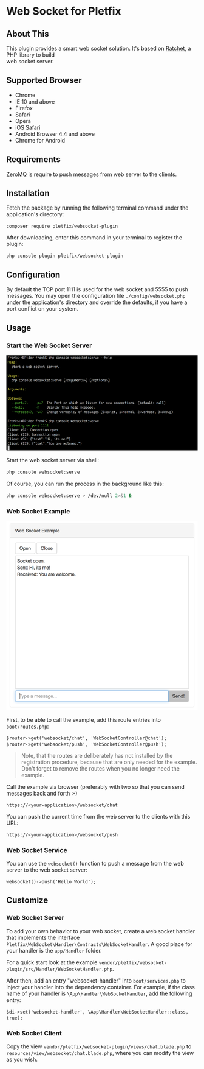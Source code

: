 # Web Socket for Pletfix

## About This

This plugin provides a smart web socket solution. It's based on [Ratchet](http://socketo.me/), a PHP library to build  
web socket server.

## Supported Browser

- Chrome
- IE 10 and above
- Firefox
- Safari
- Opera
- iOS Safari
- Android Browser 4.4 and above
- Chrome for Android

## Requirements

[ZeroMQ](http://zeromq.org/bindings:php) is require to push messages from web server to the clients.

## Installation

Fetch the package by running the following terminal command under the application's directory:

    composer require pletfix/websocket-plugin

After downloading, enter this command in your terminal to register the plugin:

    php console plugin pletfix/websocket-plugin

## Configuration
    
By default the TCP port 1111 is used for the web socket and 5555 to push messages.
You may open the configuration file `./config/websocket.php` under the application's directory and override the 
defaults, if you have a port conflict on your system.

## Usage

### Start the Web Socket Server

![Screenshot Server](https://raw.githubusercontent.com/pletfix/websocket-plugin/master/screenshot1.png)
    
Start the web socket server via shell:

```bash
php console websocket:serve
```
   
Of course, you can run the process in the background like this:

```bash
php console websocket:serve > /dev/null 2>&1 &
```
    
### Web Socket Example
    
![Screenshot Example](https://raw.githubusercontent.com/pletfix/websocket-plugin/master/screenshot2.png)
    
First, to be able to call the example, add this route entries into `boot/routes.php`:
   
    $router->get('websocket/chat', 'WebSocketController@chat');
    $router->get('websocket/push', 'WebSocketController@push');
    
> Note, that the routes are deliberately has not installed by the registration procedure, because that are only needed 
> for the example. Don't forget to remove the routes when you no longer need the example.
        
Call the example via browser (preferably with two so that you can send messages back and forth :-)   

```http
https://<your-application>/websocket/chat
```

You can push the current time from the web server to the clients with this URL:

```http
https://<your-application>/websocket/push
```

### Web Socket Service 
    
You can use the `websocket()` function to push a message from the web server to the web socket server:
       
    websocket()->push('Hello World');
    
## Customize

### Web Socket Server

To add your own behavior to your web socket, create a web socket handler that implements the interface 
`Pletfix\WebSocket\Handler\Contracts\WebSocketHandler`. A good place for your handler is the `app/Handler` folder.

For a quick start look at the example `vendor/pletfix/websocket-plugin/src/Handler/WebSocketHandler.php`.

After then, add an entry "websocket-handler" into `boot/services.php` to inject your handler into the dependency container.
For example, if the class name of your handler is `\App\Handler\WebSocketHandler`, add the following entry:
 
    $di->set('websocket-handler', \App\Handler\WebSocketHandler::class, true);

### Web Socket Client

Copy the view `vendor/pletfix/websocket-plugin/views/chat.blade.php` to `resources/view/websocket/chat.blade.php`, 
where you can modify the view as you wish.
